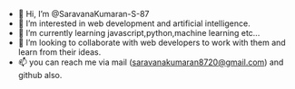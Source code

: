 - 👋 Hi, I’m @SaravanaKumaran-S-87
- 👀 I’m interested in web development and artificial intelligence.
- 🌱 I’m currently learning javascript,python,machine learning etc...
- 💞️ I’m looking to collaborate with web developers to work with them and learn from their ideas.
- 📫 you can reach me via mail (saravanakumaran8720@gmail.com) and github also.

<!---
SaravanaKumaran-S-87/SaravanaKumaran-S-87 is a ✨ special ✨ repository because its `README.md` (this file) appears on your GitHub profile.
You can click the Preview link to take a look at your changes.
--->
